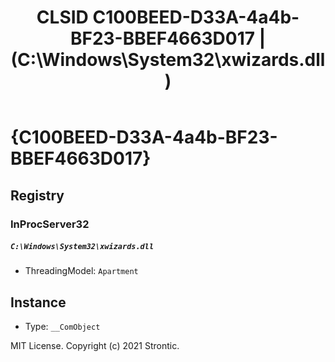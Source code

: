 ﻿---
title: "CLSID C100BEED-D33A-4a4b-BF23-BBEF4663D017 | (C:\\Windows\\System32\\xwizards.dll)"
excerpt: What is COM-Object CLSID C100BEED-D33A-4a4b-BF23-BBEF4663D017?
---

# {C100BEED-D33A-4a4b-BF23-BBEF4663D017}


## Registry


### InProcServer32

##### `C:\Windows\System32\xwizards.dll`
* ThreadingModel: `Apartment`

## Instance

* Type: `__ComObject`

MIT License. Copyright (c) 2021 Strontic.


